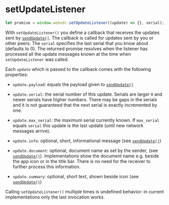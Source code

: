 # setUpdateListener

```js
let promise = window.webxdc.setUpdateListener((update) => {}, serial);
```

With `setUpdateListener()` you define a callback that receives the updates
sent by [`sendUpdate()`]. The callback is called for updates sent by you or other peers.
The `serial` specifies the last serial that you know about (defaults to 0). 
The returned promise resolves when the listener has processed all the update messages known at the time when  `setUpdateListener` was called. 

Each `update` which is passed to the callback comes with the following properties: 

- `update.payload`: equals the payload given to [`sendUpdate()`]

- `update.serial`: the serial number of this update.
  Serials are larger `0` and newer serials have higher numbers.
  There may be gaps in the serials
  and it is not guaranteed that the next serial is exactly incremented by one.

- `update.max_serial`: the maximum serial currently known.
  If `max_serial` equals `serial` this update is the last update (until new network messages arrive).

- `update.info`: optional, short, informational message (see [`sendUpdate()`])

- `update.document`: optional, document name as set by the sender, (see [`sendUpdate()`]).
  Implementations show the document name e.g. beside the app icon or in the title bar.
  There is no need for the receiver to further process this information.

- `update.summary`: optional, short text, shown beside icon (see [`sendUpdate()`])

Calling `setUpdateListener()` multiple times is undefined behavior: in current implementations only the last invocation works.

[`sendUpdate()`]: /spec/sendUpdate.html
